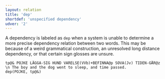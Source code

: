 ```yaml
---
layout: relation
title: 'dep'
shortdef: 'unspecified dependency'
udver: '2'
---
```


A dependency is labeled as `dep` when a system is unable to
determine a more precise dependency relation between two words. This
may be because of a weird grammatical construction, an unresolved long distance 
dependency, or that certain sign glosses are unsure.

~~~ sdparse
tp@& POJKE LÄGGA-SIG HUND VARELSE(VVb)+BEFINNA@p SOVA(Jv) TIDEN-GÅR@z \n The boy and the dog went to sleep, and time passed.
dep(POJKE, tp@&)
~~~
<!-- Interlanguage links updated Čt lis 12 09:43:23 CET 2020 -->
